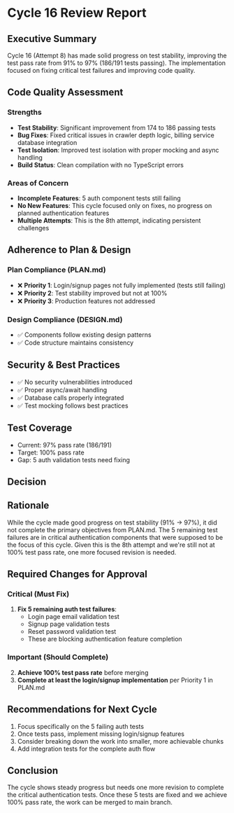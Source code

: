 # Cycle 16 Review Report

## Executive Summary
Cycle 16 (Attempt 8) has made solid progress on test stability, improving the test pass rate from 91% to 97% (186/191 tests passing). The implementation focused on fixing critical test failures and improving code quality.

## Code Quality Assessment

### Strengths
- **Test Stability**: Significant improvement from 174 to 186 passing tests
- **Bug Fixes**: Fixed critical issues in crawler depth logic, billing service database integration
- **Test Isolation**: Improved test isolation with proper mocking and async handling
- **Build Status**: Clean compilation with no TypeScript errors

### Areas of Concern
- **Incomplete Features**: 5 auth component tests still failing
- **No New Features**: This cycle focused only on fixes, no progress on planned authentication features
- **Multiple Attempts**: This is the 8th attempt, indicating persistent challenges

## Adherence to Plan & Design

### Plan Compliance (PLAN.md)
- ❌ **Priority 1**: Login/signup pages not fully implemented (tests still failing)
- ❌ **Priority 2**: Test stability improved but not at 100%
- ❌ **Priority 3**: Production features not addressed

### Design Compliance (DESIGN.md)
- ✅ Components follow existing design patterns
- ✅ Code structure maintains consistency

## Security & Best Practices
- ✅ No security vulnerabilities introduced
- ✅ Proper async/await handling
- ✅ Database calls properly integrated
- ✅ Test mocking follows best practices

## Test Coverage
- Current: 97% pass rate (186/191)
- Target: 100% pass rate
- Gap: 5 auth validation tests need fixing

## Decision

<!-- CYCLE_DECISION: NEEDS_REVISION -->
<!-- ARCHITECTURE_NEEDED: NO -->
<!-- DESIGN_NEEDED: NO -->
<!-- BREAKING_CHANGES: NO -->

## Rationale
While the cycle made good progress on test stability (91% → 97%), it did not complete the primary objectives from PLAN.md. The 5 remaining test failures are in critical authentication components that were supposed to be the focus of this cycle. Given this is the 8th attempt and we're still not at 100% test pass rate, one more focused revision is needed.

## Required Changes for Approval

### Critical (Must Fix)
1. **Fix 5 remaining auth test failures**:
   - Login page email validation test
   - Signup page validation tests
   - Reset password validation test
   - These are blocking authentication feature completion

### Important (Should Complete)
2. **Achieve 100% test pass rate** before merging
3. **Complete at least the login/signup implementation** per Priority 1 in PLAN.md

## Recommendations for Next Cycle
1. Focus specifically on the 5 failing auth tests
2. Once tests pass, implement missing login/signup features
3. Consider breaking down the work into smaller, more achievable chunks
4. Add integration tests for the complete auth flow

## Conclusion
The cycle shows steady progress but needs one more revision to complete the critical authentication tests. Once these 5 tests are fixed and we achieve 100% pass rate, the work can be merged to main branch.